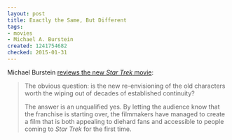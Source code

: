 ```yaml
---
layout: post
title: Exactly the Same, But Different
tags:
- movies
- Michael A. Burstein
created: 1241754682
checked: 2015-01-31
---
```


Michael Burstein [reviews the new *Star Trek* movie](http://sfscope.com/2009/05/the-future-returnsa-review-of/):

> The obvious question: is the new re-envisioning of the old characters worth the wiping out of decades of established continuity?
>
> The answer is an unqualified yes. By letting the audience know that the franchise is starting over, the filmmakers have managed to create a film that is both appealing to diehard fans and accessible to people coming to *Star Trek* for the first time. 
